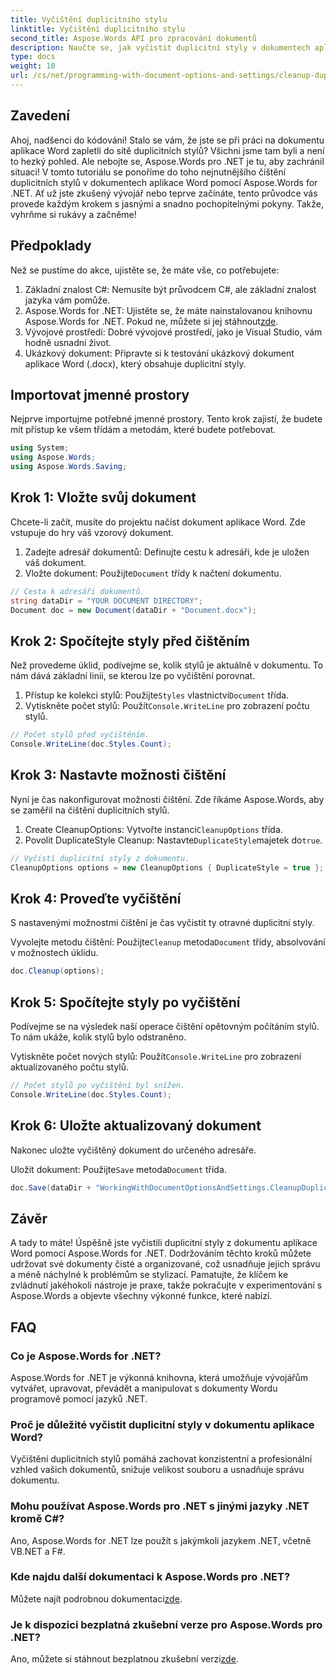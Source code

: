 ```yaml
---
title: Vyčištění duplicitního stylu
linktitle: Vyčištění duplicitního stylu
second_title: Aspose.Words API pro zpracování dokumentů
description: Naučte se, jak vyčistit duplicitní styly v dokumentech aplikace Word pomocí Aspose.Words for .NET s naším komplexním průvodcem krok za krokem.
type: docs
weight: 10
url: /cs/net/programming-with-document-options-and-settings/cleanup-duplicate-style/
---
```

## Zavedení

Ahoj, nadšenci do kódování! Stalo se vám, že jste se při práci na dokumentu aplikace Word zapletli do sítě duplicitních stylů? Všichni jsme tam byli a není to hezký pohled. Ale nebojte se, Aspose.Words pro .NET je tu, aby zachránil situaci! V tomto tutoriálu se ponoříme do toho nejnutnějšího čištění duplicitních stylů v dokumentech aplikace Word pomocí Aspose.Words for .NET. Ať už jste zkušený vývojář nebo teprve začínáte, tento průvodce vás provede každým krokem s jasnými a snadno pochopitelnými pokyny. Takže, vyhrňme si rukávy a začněme!

## Předpoklady

Než se pustíme do akce, ujistěte se, že máte vše, co potřebujete:

1. Základní znalost C#: Nemusíte být průvodcem C#, ale základní znalost jazyka vám pomůže.
2. Aspose.Words for .NET: Ujistěte se, že máte nainstalovanou knihovnu Aspose.Words for .NET. Pokud ne, můžete si jej stáhnout[zde](https://releases.aspose.com/words/net/).
3. Vývojové prostředí: Dobré vývojové prostředí, jako je Visual Studio, vám hodně usnadní život.
4. Ukázkový dokument: Připravte si k testování ukázkový dokument aplikace Word (.docx), který obsahuje duplicitní styly.

## Importovat jmenné prostory

Nejprve importujme potřebné jmenné prostory. Tento krok zajistí, že budete mít přístup ke všem třídám a metodám, které budete potřebovat.

```csharp
using System;
using Aspose.Words;
using Aspose.Words.Saving;
```

## Krok 1: Vložte svůj dokument

Chcete-li začít, musíte do projektu načíst dokument aplikace Word. Zde vstupuje do hry váš vzorový dokument.

1. Zadejte adresář dokumentů: Definujte cestu k adresáři, kde je uložen váš dokument.
2.  Vložte dokument: Použijte`Document` třídy k načtení dokumentu.

```csharp
// Cesta k adresáři dokumentů.
string dataDir = "YOUR DOCUMENT DIRECTORY";
Document doc = new Document(dataDir + "Document.docx");
```

## Krok 2: Spočítejte styly před čištěním

Než provedeme úklid, podívejme se, kolik stylů je aktuálně v dokumentu. To nám dává základní linii, se kterou lze po vyčištění porovnat.

1.  Přístup ke kolekci stylů: Použijte`Styles` vlastnictví`Document` třída.
2. Vytiskněte počet stylů: Použít`Console.WriteLine` pro zobrazení počtu stylů.

```csharp
// Počet stylů před vyčištěním.
Console.WriteLine(doc.Styles.Count);
```

## Krok 3: Nastavte možnosti čištění

Nyní je čas nakonfigurovat možnosti čištění. Zde říkáme Aspose.Words, aby se zaměřil na čištění duplicitních stylů.

1.  Create CleanupOptions: Vytvořte instanci`CleanupOptions` třída.
2.  Povolit DuplicateStyle Cleanup: Nastavte`DuplicateStyle`majetek do`true`.

```csharp
// Vyčistí duplicitní styly z dokumentu.
CleanupOptions options = new CleanupOptions { DuplicateStyle = true };
```

## Krok 4: Proveďte vyčištění

S nastavenými možnostmi čištění je čas vyčistit ty otravné duplicitní styly.

 Vyvolejte metodu čištění: Použijte`Cleanup` metoda`Document` třídy, absolvování v možnostech úklidu.

```csharp
doc.Cleanup(options);
```

## Krok 5: Spočítejte styly po vyčištění

Podívejme se na výsledek naší operace čištění opětovným počítáním stylů. To nám ukáže, kolik stylů bylo odstraněno.

 Vytiskněte počet nových stylů: Použít`Console.WriteLine` pro zobrazení aktualizovaného počtu stylů.

```csharp
// Počet stylů po vyčištění byl snížen.
Console.WriteLine(doc.Styles.Count);
```

## Krok 6: Uložte aktualizovaný dokument

Nakonec uložte vyčištěný dokument do určeného adresáře.

 Uložit dokument: Použijte`Save` metoda`Document` třída.

```csharp
doc.Save(dataDir + "WorkingWithDocumentOptionsAndSettings.CleanupDuplicateStyle.docx");
```

## Závěr

A tady to máte! Úspěšně jste vyčistili duplicitní styly z dokumentu aplikace Word pomocí Aspose.Words for .NET. Dodržováním těchto kroků můžete udržovat své dokumenty čisté a organizované, což usnadňuje jejich správu a méně náchylné k problémům se stylizací. Pamatujte, že klíčem ke zvládnutí jakéhokoli nástroje je praxe, takže pokračujte v experimentování s Aspose.Words a objevte všechny výkonné funkce, které nabízí.

## FAQ

### Co je Aspose.Words for .NET?
Aspose.Words for .NET je výkonná knihovna, která umožňuje vývojářům vytvářet, upravovat, převádět a manipulovat s dokumenty Wordu programově pomocí jazyků .NET.

### Proč je důležité vyčistit duplicitní styly v dokumentu aplikace Word?
Vyčištění duplicitních stylů pomáhá zachovat konzistentní a profesionální vzhled vašich dokumentů, snižuje velikost souboru a usnadňuje správu dokumentu.

### Mohu používat Aspose.Words pro .NET s jinými jazyky .NET kromě C#?
Ano, Aspose.Words for .NET lze použít s jakýmkoli jazykem .NET, včetně VB.NET a F#.

### Kde najdu další dokumentaci k Aspose.Words pro .NET?
 Můžete najít podrobnou dokumentaci[zde](https://reference.aspose.com/words/net/).

### Je k dispozici bezplatná zkušební verze pro Aspose.Words pro .NET?
 Ano, můžete si stáhnout bezplatnou zkušební verzi[zde](https://releases.aspose.com/).